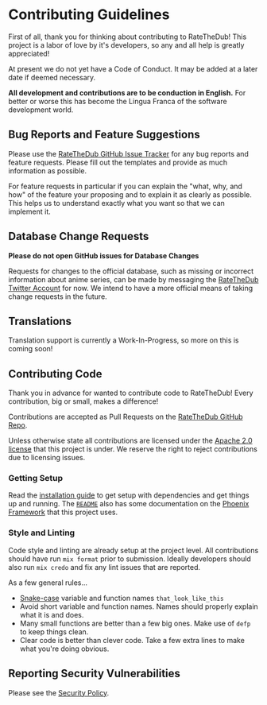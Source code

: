 # Contributing Guidelines

First of all, thank you for thinking about contributing to RateTheDub! This
project is a labor of love by it's developers, so any and all help is greatly
appreciated!

At present we do not yet have a Code of Conduct. It may be added at a later date
if deemed necessary.

**All development and contributions are to be conduction in English.**
For better or worse this has become the Lingua Franca of the software
development world.

## Bug Reports and Feature Suggestions

Please use the
[RateTheDub GitHub Issue Tracker](https://github.com/rushsteve1/RateTheDub/issues)
for any bug reports and feature requests. Please fill out the templates and
provide as much information as possible.

For feature requests in particular if you can explain the "what, why, and how"
of the feature your proposing and to explain it as clearly as possible. This
helps us to understand exactly what you want so that we can implement it.

## Database Change Requests

**Please do not open GitHub issues for Database Changes**

Requests for changes to the official database, such as missing or incorrect
information about anime series, can be made by messaging the [RateTheDub Twitter
Account](https://twitter.com/RateTheDub) for now. We intend to have a more
official means of taking change requests in the future.

## Translations

Translation support is currently a Work-In-Progress, so more on this is coming
soon!

## Contributing Code

Thank you in advance for wanted to contribute code to RateTheDub! Every
contribution, big or small, makes a difference!

Contributions are accepted as Pull Requests on the
[RateTheDub GitHub Repo](https://github.com/rushsteve1/RateTheDub).

Unless otherwise state all contributions are licensed under the
[Apache 2.0 license](../LICENSE)
that this project is under. We reserve the right to reject contributions due to
licensing issues.

### Getting Setup

Read the [installation guide](./INSTALL.md) to get setup with dependencies and
get things up and running. The [`README`](../README.md) also has some
documentation on the [Phoenix Framework](https://phoenixframework.org/) that
this project uses.

### Style and Linting

Code style and linting are already setup at the project level. All contributions
should have run `mix format` prior to submission. Ideally developers should
also run `mix credo` and fix any lint issues that are reported.

As a few general rules...

- [Snake-case](https://en.wikipedia.org/wiki/Snake_case)
  variable and function names `that_look_like_this`
- Avoid short variable and function names. Names should properly explain what it
  is and does.
- Many small functions are better than a few big ones. Make use of `defp` to
  keep things clean.
- Clear code is better than clever code. Take a few extra lines to make what
  you're doing obvious.

## Reporting Security Vulnerabilities

Please see the [Security Policy](./SECURITY.md).
